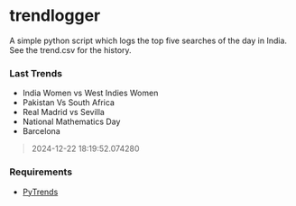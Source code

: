 # trendlogger
A simple python script which logs the top five searches of the day in India.<br>See the trend.csv for the history.<br>

<!-- Last Trends -->
### Last Trends
* India Women vs West Indies Women
* Pakistan Vs South Africa
* Real Madrid vs Sevilla
* National Mathematics Day
* Barcelona
> 2024-12-22 18:19:52.074280

<!-- Requirements -->
### Requirements
* [PyTrends](https://github.com/dreyco676/pytrends)
